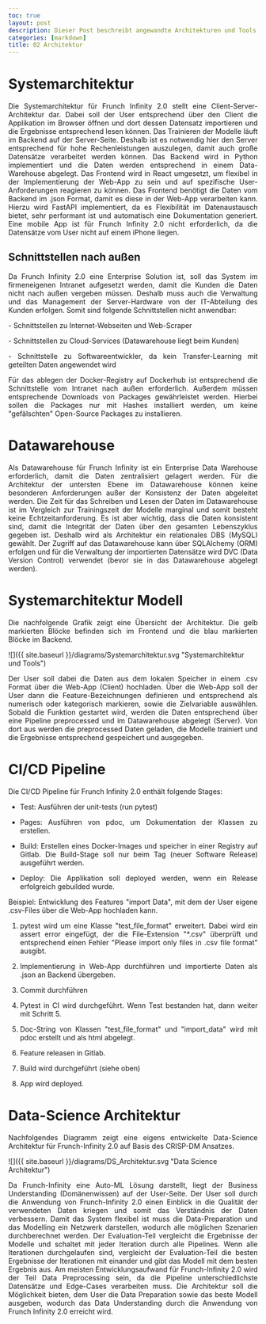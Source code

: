 ```yaml
---
toc: true
layout: post
description: Dieser Post beschreibt angewandte Architekturen und Tools für Frunch Infinity 2.0
categories: [markdown]
title: 02 Architektur
---
```


# Systemarchitektur
<p style="text-align: justify;">Die Systemarchitektur für Frunch Infinity 2.0 stellt eine Client-Server-Architektur dar. Dabei soll der User entsprechend über den Client die Applikation im Browser öffnen und dort dessen Datensatz importieren und die Ergebnisse entsprechend lesen können. Das Trainieren der Modelle läuft im Backend auf der Server-Seite. Deshalb ist es notwendig hier den Server entsprechend für hohe Rechenleistungen auszulegen, damit auch große Datensätze verarbeitet werden können. Das Backend wird in Python implementiert und die Daten werden entsprechend in einem Data-Warehouse abgelegt. Das Frontend wird in React umgesetzt, um flexibel in der Implementierung der Web-App zu sein und auf spezifische User-Anforderungen reagieren zu können. Das Frontend benötigt die Daten vom Backend im .json Format, damit es diese in der Web-App verarbeiten kann. Hierzu wird FastAPI implementiert, da es Flexibilität im Datenaustausch bietet, sehr performant ist und automatisch eine Dokumentation generiert. Eine mobile App ist für Frunch Infinity 2.0 nicht erforderlich, da die Datensätze vom User nicht auf einem iPhone liegen. </p>

## Schnittstellen nach außen
<p style="text-align: justify;">Da Frunch Infinity 2.0 eine Enterprise Solution ist, soll das System im firmeneigenen Intranet aufgesetzt werden, damit die Kunden die Daten nicht nach außen vergeben müssen. Deshalb muss auch die Verwaltung und das Management der Server-Hardware von der IT-Abteilung des Kunden erfolgen. Somit sind folgende Schnittstellen nicht anwendbar:</p>
<p style="text-align: justify;">- Schnittstellen zu Internet-Webseiten und Web-Scraper</p>
<p style="text-align: justify;">- Schnittstellen zu Cloud-Services (Datawarehouse liegt beim Kunden)</p>
<p style="text-align: justify;">- Schnittstelle zu Softwareentwickler, da kein Transfer-Learning mit geteilten Daten angewendet wird</p>

<p style="text-align: justify;">Für das ablegen der Docker-Registry auf Dockerhub ist entsprechend die Schnittstelle vom Intranet nach außen erforderlich. Außerdem müssen entsprechende Downloads von Packages gewährleistet werden. Hierbei sollen die Packages nur mit Hashes installiert werden, um keine "gefälschten" Open-Source Packages zu installieren.</p>


# Datawarehouse 
<p style="text-align: justify;">Als Datawarehouse für Frunch Infinity ist ein Enterprise Data Warehouse erforderlich, damit die Daten zentralisiert gelagert werden. Für die Architektur der untersten Ebene im Datawarehouse können keine besonderen Anforderungen außer der Konsistenz der Daten abgeleitet werden. Die Zeit für das Schreiben und Lesen der Daten im Datawarehouse ist im Vergleich zur Trainingszeit der Modelle marginal und somit besteht keine Echtzeitanforderung. Es ist aber wichtig, dass die Daten konsistent sind, damit die Integrität der Daten über den gesamten Lebenszyklus gegeben ist. Deshalb wird als Architektur ein relationales DBS (MySQL) gewählt. Der Zugriff auf das Datawarehouse kann über SQLAlchemy (ORM) erfolgen und für die Verwaltung der importierten Datensätze wird DVC (Data Version Control) verwendet (bevor sie in das Datawarehouse abgelegt werden). </p>

# Systemarchitektur Modell

<p style="text-align: justify;">Die nachfolgende Grafik zeigt eine Übersicht der Architektur. Die gelb markierten Blöcke befinden sich im Frontend und die blau markierten Blöcke im Backend.</p>

![]({{ site.baseurl }}/diagrams/Systemarchitektur.svg "Systemarchitektur und Tools")

<p style="text-align: justify;">Der User soll dabei die Daten aus dem lokalen Speicher in einem .csv Format über die Web-App (Client) hochladen. Über die Web-App soll der User dann die Feature-Bezeichnungen definieren und entsprechend als numerisch oder kategorisch markieren, sowie die Zielvariable auswählen. Sobald die Funktion gestartet wird, werden die Daten entsprechend über eine Pipeline preprocessed und im Datawarehouse abgelegt (Server). Von dort aus werden die preprocessed Daten geladen, die Modelle trainiert und die Ergebnisse entsprechend gespeichert und ausgegeben.</p>

# CI/CD Pipeline

Die CI/CD Pipeline für Frunch Infinity 2.0 enthält folgende Stages:
- <p style="text-align: justify;">Test: Ausführen der unit-tests (run pytest)</p>
- <p style="text-align: justify;">Pages: Ausführen von pdoc, um Dokumentation der Klassen zu erstellen.</p>
- <p style="text-align: justify;">Build: Erstellen eines Docker-Images und speicher in einer Registry auf Gitlab. Die Build-Stage soll nur beim Tag (neuer Software Release) ausgeführt werden.</p>
- <p style="text-align: justify;">Deploy: Die Applikation soll deployed werden, wenn ein Release erfolgreich gebuilded wurde. </p>

<p style="text-align: justify;">Beispiel: Entwicklung des Features "import Data", mit dem der User eigene .csv-Files über die Web-App hochladen kann. </p>

1) <p style="text-align: justify;">pytest wird um eine Klasse "test_file_format" erweitert. Dabei wird ein assert error eingefügt, der die File-Extension "*.csv" überprüft und entsprechend einen Fehler "Please import only files in .csv file format" ausgibt.</p>
2) <p style="text-align: justify;">Implementierung in Web-App durchführen und importierte Daten als .json an Backend übergeben.</p>
3) <p style="text-align: justify;">Commit durchführen</p>
4) <p style="text-align: justify;">Pytest in CI wird durchgeführt. Wenn Test bestanden hat, dann weiter mit Schritt 5. </p>
5) <p style="text-align: justify;">Doc-String von Klassen "test_file_format" und "import_data" wird mit pdoc erstellt und als html abgelegt.</p>
6) <p style="text-align: justify;">Feature releasen in Gitlab. </p>
7) <p style="text-align: justify;">Build wird durchgeführt (siehe oben)</p>
8) <p style="text-align: justify;">App wird deployed.</p>

# Data-Science Architektur
<p style="text-align: justify;">Nachfolgendes Diagramm zeigt eine eigens entwickelte Data-Science Architektur für Frunch-Infinity 2.0 auf Basis des CRISP-DM Ansatzes. </p>

![]({{ site.baseurl }}/diagrams/DS_Architektur.svg "Data Science Architektur")

<p style="text-align: justify;">Da Frunch-Infinity eine Auto-ML Lösung darstellt, liegt der Business Understanding (Domänenwissen) auf der User-Seite. Der User soll durch die Anwendung von Frunch-Infinity 2.0 einen Einblick in die Qualität der verwendeten Daten kriegen und somit das Verständnis der Daten verbessern. Damit das System flexibel ist muss die Data-Preparation und das Modelling ein Netzwerk darstellen, wodurch alle möglichen Szenarien durchberechnet werden. Der Evaluation-Teil vergleicht die Ergebnisse der Modelle und schaltet mit jeder Iteration durch alle Pipelines. Wenn alle Iterationen durchgelaufen sind, vergleicht der Evaluation-Teil die besten Ergebnisse der Iterationen mit einander und gibt das Modell mit dem besten Ergebnis aus. Am meisten Entwicklungsaufwand für Frunch-Infinity 2.0 wird der Teil Data Preprocessing sein, da die Pipeline unterschiedlichste Datensätze und Edge-Cases verarbeiten muss. Die Architektur soll die Möglichkeit bieten, dem User die Data Preparation sowie das beste Modell ausgeben, wodurch das Data Understanding durch die Anwendung von Frunch Infinity 2.0 erreicht wird.</p>


